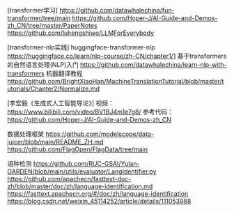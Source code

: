 
[transformer学习]
https://github.com/datawhalechina/fun-transformer/tree/main
https://github.com/Hoper-J/AI-Guide-and-Demos-zh_CN/tree/master/PaperNotes
https://github.com/luhengshiwo/LLMForEverybody

[transformer-nlp实践]
huggingface-transformer-nlp
https://huggingface.co/learn/nlp-course/zh-CN/chapter1/1
基于transformers的自然语言处理(NLP)入门 
https://github.com/datawhalechina/learn-nlp-with-transformers
机器翻译教程
https://github.com/BrightXiaoHan/MachineTranslationTutorial/blob/master/tutorials/Chapter2/Normalize.md

[李宏毅《生成式人工智能导论》]
视频：https://www.bilibili.com/video/BV1BJ4m1e7g8/
参考代码：https://github.com/Hoper-J/AI-Guide-and-Demos-zh_CN


数据处理框架
https://github.com/modelscope/data-juicer/blob/main/README_ZH.md
https://github.com/FlagOpen/FlagData/tree/main

语种检测
https://github.com/RUC-GSAI/Yulan-GARDEN/blob/main/utils/evaluator/LangIdentifier.py
https://github.com/apachecn/fasttext-doc-zh/blob/master/doc/zh/language-identification.md
https://fasttext.apachecn.org/#/doc/zh/language-identification
https://blog.csdn.net/weixin_45114252/article/details/111053988
